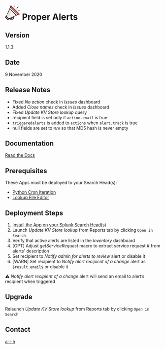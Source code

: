 #	![](./doc/img/icon.svg) Proper Alerts


##	Version


1.1.3


##	Date


9 November 2020


##	Release Notes


* Fixed *No action* check in *Issues* dashboard
* Added *Close names* check in *Issues* dashboard
* Fixed *Update KV Store lookup* query
 * recipient field is set only if ``action.email`` is true
 * ``triggeredalerts`` is added to ``actions`` when ``alert.track`` is true 
 * null fields are set to ``N/A`` so that MD5 hash is never empty
 

##	Documentation


[Read the Docs](https://proper-alerts.rtfd.io)


##	Prerequisites


These Apps must be deployed to your Search Head(s):

- [Python Cron Iteration](https://splunkbase.splunk.com/app/4027/)
- [Lookup File Editor](https://splunkbase.splunk.com/app/1724/)


##	Deployment Steps


1.	[Install the App on your Splunk Search Head(s)](https://docs.splunk.com/Documentation/Splunk/latest/Admin/Deployappsandadd-ons#Deployment_architectures)
2.	Launch *Update KV Store lookup* from Reports tab by clicking ``Open in Search``
3.	Verify that active alerts are listed in the *Inventory* dashboard
4.	[OPT] Adjust *getServiceRequest* macro to extract service request # from alerts' description
5.	Set recipient to *Notify admin for alerts to review* alert or disable it
6.	[WARN] Set recipient to *Notify alert recipient of a change* alert as ``$result.email$`` or disable it

:warning: *Notify alert recipient of a change* alert will send an email to alert’s recipient when triggered


##	Upgrade


Relaunch *Update KV Store lookup* from Reports tab by clicking ``Open in Search``


##	Contact


[a-l-h](https://github.com/a-l-h)

